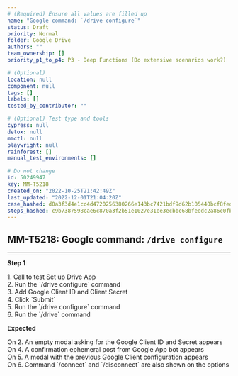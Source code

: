 ```yaml
---
# (Required) Ensure all values are filled up
name: "Google command: `/drive configure`"
status: Draft
priority: Normal
folder: Google Drive
authors: ""
team_ownership: []
priority_p1_to_p4: P3 - Deep Functions (Do extensive scenarios work?)

# (Optional)
location: null
component: null
tags: []
labels: []
tested_by_contributor: ""

# (Optional) Test type and tools
cypress: null
detox: null
mmctl: null
playwright: null
rainforest: []
manual_test_environments: []

# Do not change
id: 50249947
key: MM-T5218
created_on: "2022-10-25T21:42:49Z"
last_updated: "2022-12-01T21:04:20Z"
case_hashed: d0a3f3d4e1cc4d4720256380266e143bc7421bdf9d62b105440bcf8fedc676f3909a4a4f9e0f36fc3aad10a0e7282b94
steps_hashed: c9b7387598cae6c870a3f2b51e1027e31ee3ecbbc68bfeedc2a86c0fbcbd560734202388880751ebc458ae8dd8a47fce
---
```


<!-- (Auto-generated) Based on frontmatter's "key" and "name" -->

## MM-T5218: Google command: `/drive configure`

---

**Step 1**

1\. Call to test Set up Drive App\
2\. Run the \`/drive configure\` command\
3\. Add Google Client ID and Client Secret\
4\. Click \`Submit\`\
5\. Run the \`/drive configure\` command\
6\. Run the \`/drive\` command

**Expected**

On 2. An empty modal asking for the Google Client ID and Secret appears\
On 4. A confirmation ephemeral post from Google App bot appears\
On 5. A modal with the previous Google Client configuration appears\
On 6. Command \`/connect\` and \`/disconnect\` are also shown on the options
